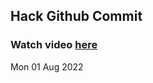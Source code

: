 
 ## Hack Github Commit 
 ### Watch video <a href="https://www.youtube.com">here</a> 
 Mon 01 Aug 2022 
